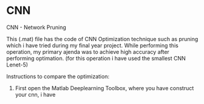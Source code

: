 # CNN
CNN - Network Pruning

This (.mat) file has the code of CNN Optimization technique such as pruning which i have tried during my final year project.
While performing this operation, my primary ajenda was to achieve high accuracy after performing optimation. (for this operation i have used the smallest CNN Lenet-5)

Instructions to compare the optimization:
1. First open the Matlab Deeplearning Toolbox, where you have construct your cnn, i have 
